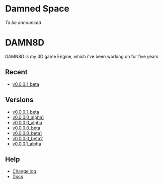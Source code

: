 # Damned Space
_To be announced_

# DAMN8D
DAMN8D is my 3D game Engine, which i've been working on for five years

## Recent
* [v0.0.0.1_beta](Engine/v0.0.0.1/v0.0.0.1_b/index.html)

## Versions
* [v0.0.0.1_beta](Engine/v0.0.0.1/v0.0.0.1_b/index.html)
* [v0.0.0.0_alpha1](Engine/v0.0.0.0/v0.0.0.0_a1/index.html)
* [v0.0.0.0_alpha](Engine/v0.0.0.0/v0.0.0.0_a/index.html)
* [v0.0.0.0_beta](Engine/v0.0.0.0/v0.0.0.0_b/index.html)
* [v0.0.0.0_beta1](Engine/v0.0.0.0/v0.0.0.0_b1/index.html)
* [v0.0.0.0_beta2](Engine/v0.0.0.0/v0.0.0.0_b2/index.html)
* [v0.0.0.1_alpha](Engine/v0.0.0.1/v0.0.0.1_a/index.html)

## Help
* [Change log](Engine/CHANGELOG.html)
* [Docs](Engine/docs/LIST.html)
